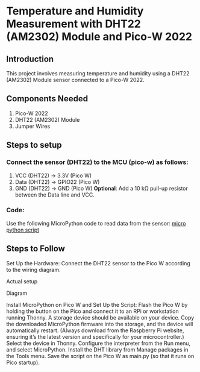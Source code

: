 # Temperature and Humidity Measurement with DHT22 (AM2302) Module and Pico-W 2022

## Introduction
This project involves measuring temperature and humidity using a DHT22 (AM2302) Module sensor connected to a Pico-W 2022.

## Components Needed
1. Pico-W 2022
2. DHT22 (AM2302) Module
3. Jumper Wires

## Steps to setup

### Connect the sensor (DHT22) to the MCU (pico-w) as follows:
1. VCC (DHT22) → 3.3V (Pico W)
2. Data (DHT22) → GPIO22 (Pico W)
3. GND (DHT22) → GND (Pico W)
**Optional**: Add a 10 kΩ pull-up resistor between the Data line and VCC.

### Code:
Use the following MicroPython code to read data from the sensor: [micro python script](https://github.com/mrsoheilnezakat/Sensors/blob/main_branch/DHT22%20(AM2302)%20Module/main.py)

## Steps to Follow
Set Up the Hardware:
Connect the DHT22 sensor to the Pico W according to the wiring diagram.

Actual setup

Diagram

Install MicroPython on Pico W and Set Up the Script:
Flash the Pico W by holding the button on the Pico and connect it to an RPi or workstation running Thonny. A storage device should be available on your device.
Copy the downloaded MicroPython firmware into the storage, and the device will automatically restart. (Always download from the Raspberry Pi website, ensuring it’s the latest version and specifically for your microcontroller.)
Select the device in Thonny.
Configure the interpreter from the Run menu, and select MicroPython.
Install the DHT library from Manage packages in the Tools menu.
Save the script on the Pico W as main.py (so that it runs on Pico startup).

